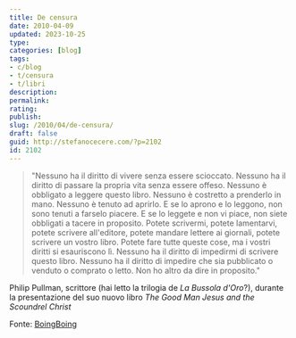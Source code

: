 ```yaml
---
title: De censura
date: 2010-04-09
updated: 2023-10-25
type: 
categories: [blog]
tags:
- c/blog
- t/censura
- t/libri
description: 
permalink: 
rating: 
publish: 
slug: /2010/04/de-censura/
draft: false
guid: http://stefanocecere.com/?p=2102
id: 2102
---
```


> "Nessuno ha il diritto di vivere senza essere scioccato. Nessuno ha il diritto di passare la propria vita senza essere offeso. Nessuno è obbligato a leggere questo libro. Nessuno è costretto a prenderlo in mano. Nessuno è tenuto ad aprirlo. E se lo aprono e lo leggono, non sono tenuti a farselo piacere. E se lo leggete e non vi piace, non siete obbligati a tacere in proposito. Potete scrivermi, potete lamentarvi, potete scrivere all'editore, potete mandare lettere ai giornali, potete scrivere un vostro libro. Potete fare tutte queste cose, ma i vostri diritti si esauriscono lì. Nessuno ha il diritto di impedirmi di scrivere questo libro. Nessuno ha il diritto di impedire che sia pubblicato o venduto o comprato o letto. Non ho altro da dire in proposito."

Philip Pullman, scrittore (hai letto la trilogia de _La Bussola d'Oro_?), durante la presentazione del suo nuovo libro _The Good Man Jesus and the Scoundrel Christ_

Fonte: [BoingBoing](http://www.boingboing.net/2010/03/29/philip-pullman-on-ce.html)